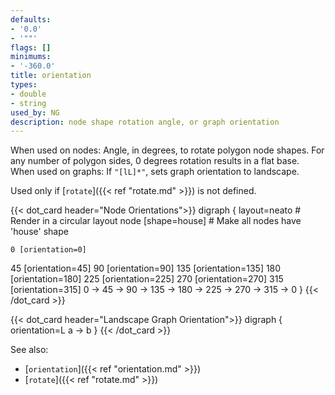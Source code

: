 ```yaml
---
defaults:
- '0.0'
- '""'
flags: []
minimums:
- '-360.0'
title: orientation
types:
- double
- string
used_by: NG
description: node shape rotation angle, or graph orientation
---
```


When used on nodes: Angle, in degrees, to rotate polygon node shapes. For any number of polygon sides, 0 degrees rotation results in a flat base.
When used on graphs: If `"[lL]*"`, sets graph orientation to landscape.

Used only if [`rotate`]({{< ref "rotate.md" >}}) is not defined.

{{< dot_card header="Node Orientations">}}
digraph {
  layout=neato       # Render in a circular layout
  node [shape=house] # Make all nodes have 'house' shape

    0 [orientation=0]
   45 [orientation=45]
   90 [orientation=90]
  135 [orientation=135]
  180 [orientation=180]
  225 [orientation=225]
  270 [orientation=270]
  315 [orientation=315]
  0 -> 45 -> 90 -> 135 -> 180 -> 225 -> 270 -> 315 -> 0
}
{{< /dot_card >}}

{{< dot_card header="Landscape Graph Orientation">}}
digraph {
  orientation=L
  a -> b
}
{{< /dot_card >}}

See also:

- [`orientation`]({{< ref "orientation.md" >}})
- [`rotate`]({{< ref "rotate.md" >}})
